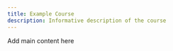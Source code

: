 ```yaml
---
title: Example Course
description: Informative description of the course
---
```


Add main content here